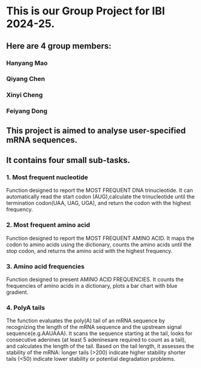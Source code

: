 # This is our Group Project for IBI 2024-25.

## Here are 4 group members:

### Hanyang Mao
### Qiyang Chen
### Xinyi Cheng
### Feiyang Dong  



## This project is aimed to analyse user-specified mRNA sequences.
## It contains four small sub-tasks.

### 1. Most frequent nucleotide

Function designed to report the MOST FREQUENT DNA trinucleotide. It can automatically read the start codon (AUG),calculate the trinucleotide until the termination codon(UAA, UAG, UGA), and return the codon with the highest frequency.

### 2. Most frequent amino acid

Function designed to report the MOST FREQUENT AMINO ACID. It maps the codon to amino acids using the dictionary, counts the amino acids until the stop codon, and returns the amino acid with the highest frequency.

### 3. Amino acid frequencies

Function designed to present AMINO ACID FREQUENCIES. It counts the frequencies of amino acids in a dictionary, plots  a bar chart with blue gradient.

### 4. PolyA tails
The function evaluates the poly(A) tail of an mRNA sequence by recognizing the length of the mRNA sequence and the upstream signal sequence(e.g.AAUAAA). lt scans the sequence starting at the tail, looks for consecutive adenines (at least 5 adeninesare required to count as a tail), and calculates the length of the tail. Based on the tail length, it assesses the stability of the mRNA: longer tails (>200) indicate higher stability shorter tails (<50) indicate lower stability or potential degradation problems.